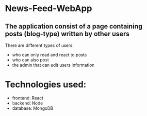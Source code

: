 # News-Feed-WebApp

## The application consist of a page containing posts (blog-type) written by other users

There are different types of users:
- who can only read and react to posts
- who can also post
- the admin that can edit users information

# Technologies used:
- frontend: React
- backend: Node
- database: MongoDB
